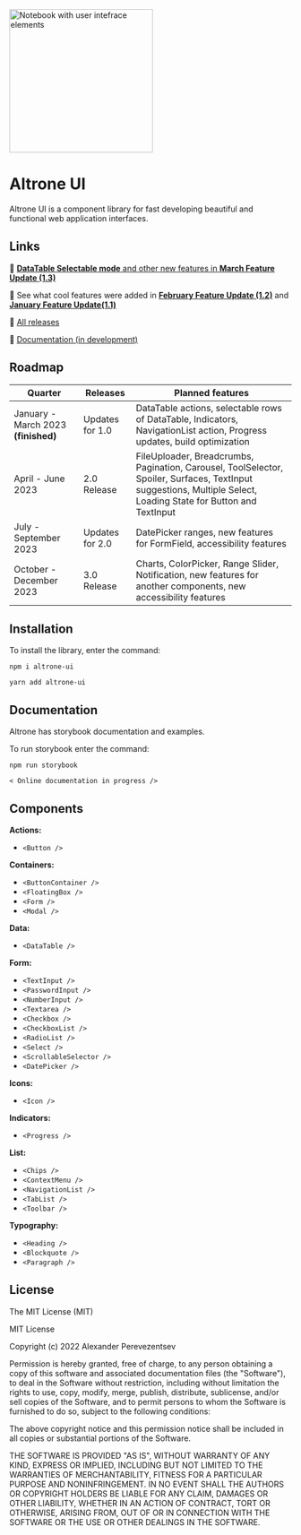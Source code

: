 <img alt="Notebook with user intefrace elements" height="256" src="https://sun9-31.userapi.com/impg/s19Q5_yudkmmNORtYWsqk7UZe4XMdxGnkpnJ4A/_ddvX48LOh4.jpg?size=512x512&quality=95&sign=3ec78d915b5602f650a203faf7d04de1&type=album" title="Altrone UI logo" width="256"/>

# Altrone UI

Altrone UI is a component library for fast developing beautiful and functional web application interfaces.

## Links 
💠 [**DataTable Selectable mode** and other new features in **March Feature Update (1.3)**](https://github.com/apcom52/altrone-ui/releases/tag/v1.3.0)

🔹 See what cool features were added in [**February Feature Update (1.2)**](https://github.com/apcom52/altrone-ui/releases/tag/v1.2.0) and [**January Feature Update(1.1)**](https://github.com/apcom52/altrone-ui/releases/tag/v1.1.0)

🔹 [All releases](https://github.com/apcom52/altrone-ui/releases)

🔹 [Documentation (in development)](https://apcom52.github.io/altrone-docs/)

## Roadmap
| Quarter                             | Releases | Planned features                                                                                                                                             |
|-------------------------------------|---|--------------------------------------------------------------------------------------------------------------------------------------------------------------|
| January - March 2023 **(finished)** | Updates for 1.0  | DataTable actions, selectable rows of DataTable, Indicators, NavigationList action, Progress updates, build optimization                                     |
| April - June 2023                   | 2.0 Release   | FileUploader, Breadcrumbs, Pagination, Carousel, ToolSelector, Spoiler, Surfaces, TextInput suggestions, Multiple Select, Loading State for Button and TextInput |
| July - September 2023               | Updates for 2.0  | DatePicker ranges, new features for FormField, accessibility features                                                                                        |
| October - December 2023             | 3.0 Release  | Charts, ColorPicker, Range Slider, Notification, new features for another components, new accessibility features                                             |

## Installation

To install the library, enter the command:

`npm i altrone-ui`

`yarn add altrone-ui`

## Documentation

Altrone has storybook documentation and examples. 

To run storybook enter the command:

`npm run storybook`

`< Online documentation in progress />`

## Components

**Actions:**

- `<Button />`

**Containers:**

- `<ButtonContainer />`
- `<FloatingBox />`
- `<Form />`
- `<Modal />`

**Data:**

- `<DataTable />`

**Form:**

- `<TextInput />`
- `<PasswordInput />`
- `<NumberInput />`
- `<Textarea />`
- `<Checkbox />`
- `<CheckboxList />`
- `<RadioList />`
- `<Select />`
- `<ScrollableSelector />`
- `<DatePicker />`

**Icons:**

- `<Icon />`

**Indicators:**

- `<Progress />`

**List:**

- `<Chips />`
- `<ContextMenu />`
- `<NavigationList />`
- `<TabList />`
- `<Toolbar />`

**Typography:**

- `<Heading />`
- `<Blockquote />`
- `<Paragraph />`

## License

The MIT License (MIT)

MIT License

Copyright (c) 2022 Alexander Perevezentsev

Permission is hereby granted, free of charge, to any person obtaining a copy
of this software and associated documentation files (the "Software"), to deal
in the Software without restriction, including without limitation the rights
to use, copy, modify, merge, publish, distribute, sublicense, and/or sell
copies of the Software, and to permit persons to whom the Software is
furnished to do so, subject to the following conditions:

The above copyright notice and this permission notice shall be included in all
copies or substantial portions of the Software.

THE SOFTWARE IS PROVIDED "AS IS", WITHOUT WARRANTY OF ANY KIND, EXPRESS OR
IMPLIED, INCLUDING BUT NOT LIMITED TO THE WARRANTIES OF MERCHANTABILITY,
FITNESS FOR A PARTICULAR PURPOSE AND NONINFRINGEMENT. IN NO EVENT SHALL THE
AUTHORS OR COPYRIGHT HOLDERS BE LIABLE FOR ANY CLAIM, DAMAGES OR OTHER
LIABILITY, WHETHER IN AN ACTION OF CONTRACT, TORT OR OTHERWISE, ARISING FROM,
OUT OF OR IN CONNECTION WITH THE SOFTWARE OR THE USE OR OTHER DEALINGS IN THE
SOFTWARE.

